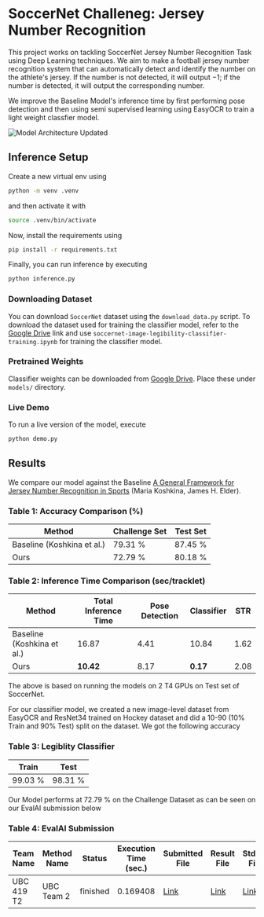 # SoccerNet Challeneg: Jersey Number Recognition
This project works on tackling SoccerNet Jersey Number Recognition Task using Deep Learning techniques. We aim to make a football jersey number recognition system that can automatically detect and identify the number on the athlete's jersey. If the number is not detected, it will output $-1$; if the number is detected, it will output the corresponding number.

We improve the Baseline Model's inference time by first performing pose detection and then using semi supervised learning using EasyOCR to train a light weight classfier model.

![Model Architecture Updated](https://github.com/user-attachments/assets/0e6f11c9-5a77-487b-a9bf-cedcc01baebc)


## Inference Setup
Create a new virtual env using
```sh
python -m venv .venv
```
and then activate it with
```sh
source .venv/bin/activate
```
Now, install the requirements using
```sh
pip install -r requirements.txt
```
Finally, you can run inference by executing
```sh
python inference.py
```

### Downloading Dataset
You can download `SoccerNet` dataset using the `download_data.py` script. To download the dataset used for training the classifier model, refer to the [Google Drive](https://drive.google.com/drive/folders/1qW14QyPeIMMp3Z5wLWgTD9ijMFaUEfIn?usp=sharing) link and use `soccernet-image-legibility-classifier-training.ipynb` for training the classifier model.

### Pretrained Weights
Classifier weights can be downloaded from [Google Drive](https://drive.google.com/drive/folders/1qW14QyPeIMMp3Z5wLWgTD9ijMFaUEfIn?usp=sharing). Place these under `models/` directory.

### Live Demo
To run a live version of the model, execute
```sh
python demo.py
```

## Results
We compare our model against the Baseline [A General Framework for Jersey Number Recognition in Sports](https://openaccess.thecvf.com/content/CVPR2024W/CVsports/papers/Koshkina_A_General_Framework_for_Jersey_Number_Recognition_in_Sports_Video_CVPRW_2024_paper.pdf) (Maria Koshkina, James H. Elder).


### Table 1: Accuracy Comparison (%)
| Method                     | Challenge Set | Test Set |
|----------------------------|--------------|----------|
| Baseline (Koshkina et al.) | 79.31 %         | 87.45 %     |
| Ours                       | 72.79 %         | 80.18 %     |

### Table 2: Inference Time Comparison (sec/tracklet)
| Method                     | Total Inference Time | Pose Detection | Classifier | STR  |
|----------------------------|----------------------|----------------|------------|------|
| Baseline (Koshkina et al.) | 16.87                 | 4.41           | 10.84       | 1.62 |
| Ours                       | **10.42**                 | 8.17           | **0.17**       | 2.08 |

The above is based on running the models on 2 T4 GPUs on Test set of SoccerNet.

For our classifier model, we created a new image-level dataset from EasyOCR and ResNet34 trained on Hockey dataset and did a 10-90 (10% Train and 90% Test) split on the dataset. We got the following accuracy

### Table 3: Legiblity Classifier
| Train                     | Test |
|----------------------------|--------------|
| 99.03 % | 98.31 %      |


Our Model performs at $72.79~\%$ on the Challenge Dataset as can be seen on our EvalAI submission below

### Table 4: EvalAI Submission
| Team Name    | Method Name | Status   | Execution Time (sec.) | Submitted File | Result File | Stdout File | Stderr File | Submitted At |
|-------------|------------|----------|----------------------|----------------|-------------|-------------|-------------|--------------------------|
| UBC 419 T2  | UBC Team 2 | finished | 0.169408             | [Link](https://evalai.s3.amazonaws.com/media/submission_files/submission_502585/bcad9e8f-9baa-4b73-81c0-64a5aa60d0ab.json) | [Link](https://evalai.s3.amazonaws.com/media/submission_files/submission_502585/bcd13e13-a8db-4565-ba77-876ff78d7c2a.json) | [Link](https://evalai.s3.amazonaws.com/media/submission_files/submission_502585/b17a55ad-8d6e-435e-80ba-84f2af518f6c.txt) |  | 2025-03-29 22:52:42.173476+00:00 |
